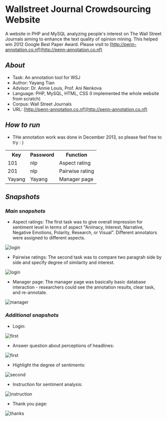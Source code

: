 Wallstreet Journal Crowdsourcing Website
========================================

A website in PHP and MySQL analyzing people's interest on The Wall Street Journals aiming to enhance the text quality of opinion mining. This helped win 2012 Google Best Paper Award. 
Please visit to [http://penn-annotation.co.nf](http://penn-annotation.co.nf)
## _About_
* Task: An annotation tool for WSJ
* Author: Yayang Tian
* Advisor: Dr. Annie Louis, Prof. Ani Nenkova
* Language: PHP, MySQL, HTML, CSS (I implemented the whole website from scratch)
* Corpus: Wall Street Journals
* URL:  [http://penn-annotation.co.nf](http://penn-annotation.co.nf)

## _How to run_
* THe annotation work was done in December 2013, so please feel free to try : )
<table>
<tr><th>Key</th><th>Password</th><th>Function</th></tr>
<tr><td>101</td><td>nlp</td><td>Aspect rating</td></tr>
<tr><td>201</td><td>nlp</td><td>Pairwise rating</td></tr>
<tr><td>Yayang</td><td>Yayang</td><td>Manager page</td></tr>
</table>

## _Snapshots_

### _Main snapshots_
* Aspect ratings: The first task was to give overall impression for sentiment level in terms of aspect "Animacy, Interest, Narrative, Negative Emotions, Polarity, Research, or Visual". Different annotators were assigned to different aspects.

![login](snapshots/aspect.png)

* Pairwise ratings: The second task was to compare two paragrah side by side and specify degree of similarity and interest.

![login](snapshots/pairwise.png)

* Manager page: The manager page was basically basic database interaction - researchers could see the annotation results, clear task, and re-annotate.

![manager](snapshots/manager.png)

### _Additional snapshots_
* Login:

![first](snapshots/login.png)

* Answer question about perceptions of headlines:

![first](snapshots/first.png)

* Highlight the degree of sentiments:

![second](snapshots/second.png)

* Instruction for sentiment analysis:

![instruction](snapshots/instruction.png)

* Thank you page:

![thanks](snapshots/thanks.png)





